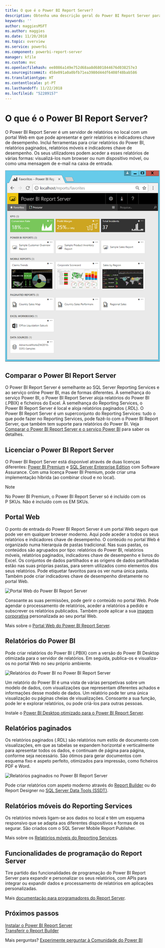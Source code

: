 ```yaml
---
title: O que é o Power BI Report Server?
description: Obtenha uma descrição geral do Power BI Report Server para compreender a forma como se enquadra no SQL Server Reporting Services (SSRS) e no resto do Power BI.
keywords: ''
author: maggiesMSFT
ms.author: maggies
ms.date: 11/20/2018
ms.topic: overview
ms.service: powerbi
ms.component: powerbi-report-server
manager: kfile
ms.custom: mvc
ms.openlocfilehash: ee8086a149e752d68aa8d6801844676d038257e3
ms.sourcegitcommit: 458e091a0a0bfb71ea3980d44df6408f48bab586
ms.translationtype: HT
ms.contentlocale: pt-PT
ms.lasthandoff: 11/22/2018
ms.locfileid: "52289157"
---
```

# <a name="what-is-power-bi-report-server"></a>O que é o Power BI Report Server?

O Power BI Report Server é um servidor de relatórios no local com um portal Web em que pode apresentar e gerir relatórios e indicadores chave de desempenho. Inclui ferramentas para criar relatórios do Power BI, relatórios paginados, relatórios móveis e indicadores chave de desempenho. Os seus utilizadores podem aceder a esses relatórios de várias formas: visualizá-los num browser ou num dispositivo móvel, ou como uma mensagem de e-mail na caixa de entrada.

![Portal Web do Power BI Report Server](media/get-started/power-bi-report-server-overview.png)

## <a name="comparing-power-bi-report-server"></a>Comparar o Power BI Report Server 
O Power BI Report Server é semelhante ao SQL Server Reporting Services e ao serviço online Power BI, mas de formas diferentes. À semelhança do serviço Power BI, o Power BI Report Server aloja relatórios do Power BI (.PBIX) e ficheiros do Excel. À semelhança do Reporting Services, o Power BI Report Server é local e aloja relatórios paginados (.RDL). O Power BI Report Server é um superconjunto do Reporting Services: tudo o que pode fazer no Reporting Services, pode fazê-lo com o Power BI Report Server, que também tem suporte para relatórios do Power BI. Veja [Comparar o Power BI Report Server e o serviço Power BI](compare-report-server-service.md) para saber os detalhes.

## <a name="licensing-power-bi-report-server"></a>Licenciar o Power BI Report Server
O Power BI Report Server está disponível através de duas licenças diferentes: [Power BI Premium](../service-premium.md) e [SQL Server Enterprise Edition](https://www.microsoft.com/sql-server/sql-server-2017-editions) com Software Assurance. Com uma licença Power BI Premium, pode criar uma implementação híbrida (ao combinar cloud e no local).  

> [!NOTE]
> No Power BI Premium, o Power BI Report Server só é incluído com os P SKUs. Não é incluído com os EM SKUs.

## <a name="web-portal"></a>Portal Web
O ponto de entrada do Power BI Report Server é um portal Web seguro que pode ver em qualquer browser moderno. Aqui pode aceder a todos os seus relatórios e indicadores chave de desempenho. O conteúdo no portal Web é organizado numa hierarquia de pastas tradicional. Nas suas pastas, os conteúdos são agrupados por tipo: relatórios do Power BI, relatórios móveis, relatórios paginados, indicadores chave de desempenho e livros do Excel. Os conjuntos de dados partilhados e as origens de dados partilhadas estão nas suas próprias pastas, para serem utilizados como elementos dos seus relatórios. Pode etiquetar favoritos para os ver numa única pasta. Também pode criar indicadores chave de desempenho diretamente no portal Web. 

![Portal Web do Power BI Report Server](media/get-started/web-portal.png)

Consoante as suas permissões, pode gerir o conteúdo no portal Web. Pode agendar o processamento de relatórios, aceder a relatórios a pedido e subscrever os relatórios publicados. Também pode aplicar a sua [imagem corporativa](https://docs.microsoft.com/sql/reporting-services/branding-the-web-portal) personalizada ao seu portal Web. 

Mais sobre o [Portal Web do Power BI Report Server](https://docs.microsoft.com/sql/reporting-services/web-portal-ssrs-native-mode).

## <a name="power-bi-reports"></a>Relatórios do Power BI
Pode criar relatórios do Power BI (.PBIX) com a versão do Power BI Desktop otimizada para o servidor de relatórios. Em seguida, publica-os e visualiza-os no portal Web no seu próprio ambiente.

![Relatórios do Power BI no Power BI Report Server](media/get-started/powerbi-reports.png)

Um relatório do Power BI é uma vista de várias perspetivas sobre um modelo de dados, com visualizações que representam diferentes achados e informações desse modelo de dados.  Um relatório pode ter uma única visualização ou páginas cheias de visualizações. Consoante a sua função, pode ler e explorar relatórios, ou pode criá-los para outras pessoas.

Instale o [Power BI Desktop otimizado para o Power BI Report Server](quickstart-create-powerbi-report.md).

## <a name="paginated-reports"></a>Relatórios paginados
Os relatórios paginados (.RDL) são relatórios num estilo de documento com visualizações, em que as tabelas se expandem horizontal e verticalmente para apresentar todos os dados, e continuam de página para página, conforme seja necessário. São ótimos para gerar documentos com esquema fixo e aspeto perfeito, otimizados para impressão, como ficheiros PDF e Word. 

![Relatórios paginados no Power BI Report Server](media/get-started/paginated-reports.png)

Pode criar relatórios com aspeto moderno através do [Report Builder](https://docs.microsoft.com/sql/reporting-services/report-builder/report-builder-in-sql-server-2016) ou do Report Designer no [SQL Server Data Tools (SSDT)](https://docs.microsoft.com/sql/reporting-services/tools/reporting-services-in-sql-server-data-tools-ssdt). 

## <a name="reporting-services-mobile-reports"></a>Relatórios móveis do Reporting Services
Os relatórios móveis ligam-se aos dados no local e têm um esquema responsivo que se adapta aos diferentes dispositivos e formas de os segurar. São criados com o SQL Server Mobile Report Publisher.

Mais sobre os [Relatórios móveis do Reporting Services](https://docs.microsoft.com/sql/reporting-services/mobile-reports/create-mobile-reports-with-sql-server-mobile-report-publisher). 

## <a name="report-server-programming-features"></a>Funcionalidades de programação do Report Server
Tire partido das funcionalidades de programação do Power BI Report Server para expandir e personalizar os seus relatórios, com APIs para integrar ou expandir dados e processamento de relatórios em aplicações personalizadas.

Mais [documentação para programadores do Report Server](https://docs.microsoft.com/sql/reporting-services/reporting-services-developer-documentation).

## <a name="next-steps"></a>Próximos passos
[Instalar o Power BI Report Server](install-report-server.md)  
[Transferir o Report Builder](https://www.microsoft.com/download/details.aspx?id=53613)  

Mais perguntas? [Experimente perguntar à Comunidade do Power BI](https://community.powerbi.com/)



